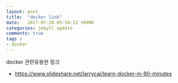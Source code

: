 ```yaml
---
layout: post
title:  "docker link"
date:   2017-07-28 05:50:13 +0900
categories: jekyll update
comments: true
tags :
- docker
---
```


docker 관련유용한 링크
- https://www.slideshare.net/larrycai/learn-docker-in-90-minutes
